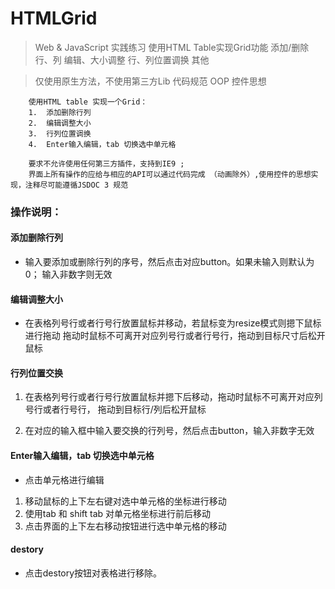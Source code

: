 # HTMLGrid

>Web & JavaScript 实践练习
使用HTML Table实现Grid功能
添加/删除行、列
编辑、大小调整
行、列位置调换
其他

>仅使用原生方法，不使用第三方Lib
代码规范
OOP
控件思想
		
		使用HTML table 实现一个Grid：
        1.	添加删除行列
        2.	编辑调整大小
        3.	行列位置调换
        4.	Enter输入编辑，tab 切换选中单元格
        
        要求不允许使用任何第三方插件，支持到IE9 ;
        界面上所有操作的应给与相应的API可以通过代码完成 （动画除外）,使用控件的思想实现，注释尽可能遵循JSDOC 3 规范

### 操作说明：
#### 添加删除行列
- 输入要添加或删除行列的序号，然后点击对应button。如果未输入则默认为0；
输入非数字则无效

#### 编辑调整大小
- 在表格列号行或者行号行放置鼠标并移动，若鼠标变为resize模式则摁下鼠标进行拖动
拖动时鼠标不可离开对应列号行或者行号行，拖动到目标尺寸后松开鼠标

#### 行列位置交换
1. 在表格列号行或者行号行放置鼠标并摁下后移动，拖动时鼠标不可离开对应列号行或者行号行，
拖动到目标行/列后松开鼠标

2. 在对应的输入框中输入要交换的行列号，然后点击button，输入非数字无效

#### Enter输入编辑，tab 切换选中单元格
- 点击单元格进行编辑

1. 移动鼠标的上下左右键对选中单元格的坐标进行移动
2. 使用tab 和 shift tab 对单元格坐标进行前后移动
3. 点击界面的上下左右移动按钮进行选中单元格的移动

#### destory
- 点击destory按钮对表格进行移除。